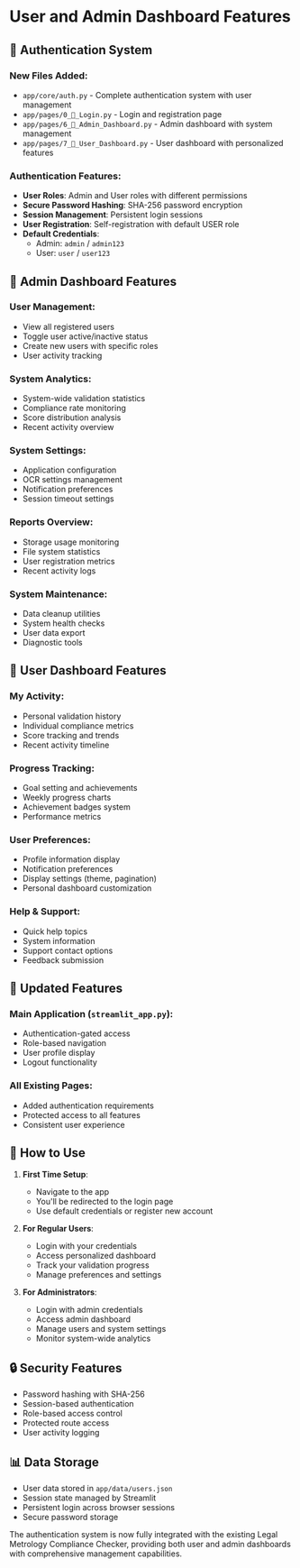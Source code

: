 # User and Admin Dashboard Features

## 🔐 Authentication System

### New Files Added:
- `app/core/auth.py` - Complete authentication system with user management
- `app/pages/0_🔐_Login.py` - Login and registration page
- `app/pages/6_👑_Admin_Dashboard.py` - Admin dashboard with system management
- `app/pages/7_👤_User_Dashboard.py` - User dashboard with personalized features

### Authentication Features:
- **User Roles**: Admin and User roles with different permissions
- **Secure Password Hashing**: SHA-256 password encryption
- **Session Management**: Persistent login sessions
- **User Registration**: Self-registration with default USER role
- **Default Credentials**:
  - Admin: `admin` / `admin123`
  - User: `user` / `user123`

## 👑 Admin Dashboard Features

### User Management:
- View all registered users
- Toggle user active/inactive status
- Create new users with specific roles
- User activity tracking

### System Analytics:
- System-wide validation statistics
- Compliance rate monitoring
- Score distribution analysis
- Recent activity overview

### System Settings:
- Application configuration
- OCR settings management
- Notification preferences
- Session timeout settings

### Reports Overview:
- Storage usage monitoring
- File system statistics
- User registration metrics
- Recent activity logs

### System Maintenance:
- Data cleanup utilities
- System health checks
- User data export
- Diagnostic tools

## 👤 User Dashboard Features

### My Activity:
- Personal validation history
- Individual compliance metrics
- Score tracking and trends
- Recent activity timeline

### Progress Tracking:
- Goal setting and achievements
- Weekly progress charts
- Achievement badges system
- Performance metrics

### User Preferences:
- Profile information display
- Notification preferences
- Display settings (theme, pagination)
- Personal dashboard customization

### Help & Support:
- Quick help topics
- System information
- Support contact options
- Feedback submission

## 🔧 Updated Features

### Main Application (`streamlit_app.py`):
- Authentication-gated access
- Role-based navigation
- User profile display
- Logout functionality

### All Existing Pages:
- Added authentication requirements
- Protected access to all features
- Consistent user experience

## 🚀 How to Use

1. **First Time Setup**:
   - Navigate to the app
   - You'll be redirected to the login page
   - Use default credentials or register new account

2. **For Regular Users**:
   - Login with your credentials
   - Access personalized dashboard
   - Track your validation progress
   - Manage preferences and settings

3. **For Administrators**:
   - Login with admin credentials
   - Access admin dashboard
   - Manage users and system settings
   - Monitor system-wide analytics

## 🔒 Security Features

- Password hashing with SHA-256
- Session-based authentication
- Role-based access control
- Protected route access
- User activity logging

## 📊 Data Storage

- User data stored in `app/data/users.json`
- Session state managed by Streamlit
- Persistent login across browser sessions
- Secure password storage

The authentication system is now fully integrated with the existing Legal Metrology Compliance Checker, providing both user and admin dashboards with comprehensive management capabilities.
